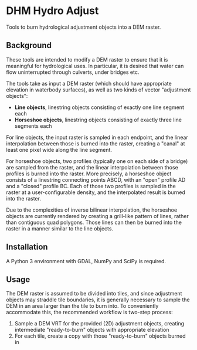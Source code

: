 # DHM Hydro Adjust

Tools to burn hydrological adjustment objects into a DEM raster.

## Background

These tools are intended to modify a DEM raster to ensure that it is
meaningful for hydrological uses. In particular, it is desired that water can
flow uninterrupted through culverts, under bridges etc.

The tools take as input a DEM raster (which should have appropriate elevation
in waterbody surfaces), as well as two kinds of vector "adjustment objects":

- **Line objects**, linestring objects consisting of exactly one line segment each
- **Horseshoe objects**, linestring objects consisting of exactly three line segments each

For line objects, the input raster is sampled in each endpoint, and the linear
interpolation between those is burned into the raster, creating a "canal" at
least one pixel wide along the line segment.

For horseshoe objects, two profiles (typically one on each side of a bridge)
are sampled from the raster, and the linear interpolation between those
profiles is burned into the raster. More precisely, a horseshoe object
consists of a linestring connecting points ABCD, with an "open" profile AD and
a "closed" profile BC. Each of those two profiles is sampled in the raster at
a user-configurable density, and the interpolated result is burned into the
raster.

Due to the complexities of inverse bilinear interpolation, the horseshoe
objects are currently rendered by creating a grill-like pattern of lines,
rather than contiguous quad polygons. Those lines can then be burned into the
raster in a manner similar to the line objects.

## Installation

A Python 3 environment with GDAL, NumPy and SciPy is required.

## Usage

The DEM raster is assumed to be divided into tiles, and since adjustment
objects may straddle tile boundaries, it is generally necessary to sample the
DEM in an area larger than the tile to burn into. To conveniently accommodate
this, the recommended workflow is two-step process:

1. Sample a DEM VRT for the provided (2D) adjustment objects, creating
intermediate "ready-to-burn" objects with appropriate elevation
2. For each tile, create a copy with those "ready-to-burn" objects burned in
